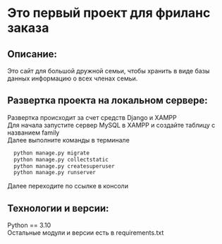 # Это первый проект для фриланс заказа

## Описание:
Это сайт для большой дружной семьи, чтобы хранить в виде базы данных информацию о всех членах семьи.

## Развертка проекта на локальном сервере:
<p>
Развертка происходит за счет средств Django и XAMPP <br />
Для начала запустите сервер MySQL в XAMPP и создайте таблицу с названием family <br />
Далее выполните команды в терминале
</p>

```bash
  python manage.py migrate
  python manage.py collectstatic
  python manage.py createsuperuser
  python manage.py runserver
```
Далее переходите по ссылке в консоли
## Технологии и версии:
<p>
  Python == 3.10 <br />
  Остальные модули и версии есть в requirements.txt
</p>


